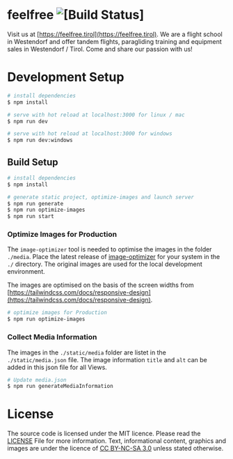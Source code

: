 # feelfree ![[Build Status]](https://github.com/naschidaniel/feelfree/actions/workflows/deploy-to-gh-pages.yml/badge.svg)

Visit us at [https://feelfree.tirol](https://feelfree.tirol).
We are a flight school in Westendorf and offer tandem flights, paragliding training and equipment sales in Westendorf / Tirol.
Come and share our passion with us!

# Development Setup

```bash
# install dependencies
$ npm install

# serve with hot reload at localhost:3000 for linux / mac
$ npm run dev

# serve with hot reload at localhost:3000 for windows
$ npm run dev:windows
```

## Build Setup

```bash
# install dependencies
$ npm install

# generate static project, optimize-images and launch server
$ npm run generate
$ npm run optimize-images
$ npm run start
```

### Optimize Images for Production

The `image-optimizer` tool is needed to optimise the images in the folder `./media`. Place the latest release of [image-optimizer](https://github.com/naschidaniel/image-optimizer) for your system in the `./` directory. 
The original images are used for the local development environment. 

The images are optimised on the basis of the screen widths from [https://tailwindcss.com/docs/responsive-design](https://tailwindcss.com/docs/responsive-design).

``` bash
# optimize images for Production
$ npm run optimize-images
```

### Collect Media Information

The images in the `./static/media` folder are listet in the `./static/media.json` file. The image information `title` and `alt` can be added in this json file for all Views.

``` bash
# Update media.json
$ npm run generateMediaInformation
```

# License
The source code is licensed under the MIT licence. Please read the [LICENSE](LICENSE.md) File for more information.
Text, informational content, graphics and images are under the licence of [CC BY-NC-SA 3.0](https://creativecommons.org/licenses/by-nc-sa/3.0/) unless stated otherwise.
